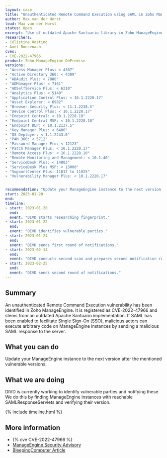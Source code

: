 ```yaml
---
layout: case
title: "Unauthenticated Remote Command Execution using SAML in Zoho ManageEngine"
author: Max van der Horst
lead: Max van der Horst
status: Open
excerpt: "Use of outdated Apache Santuario library in Zoho ManageEngine causes an unauthenticated RCE vulnerability by sending a malicious SAML response."
researchers:
- Célistine Oosting
- Axel Boesenach
cves:
- CVE-2022-47966
product: Zoho ManageEngine OnPremise
versions: 
- "Access Manager Plus: < 4307"
- "Active Directory 360: < 4309"
- "ADAudit Plus: < 7080"
- "ADManager Plus: < 7161"
- "ADSelfService Plus: < 6210"
- "Analytics Plus: < 5140"
- "Application Control Plus: < 10.1.2220.17"
- "Asset Explorer: < 6982"
- "Browser Security Plus: < 11.1.2238.5"
- "Device Control Plus: < 10.1.2220.17"
- "Endpoint Central: < 10.1.2228.10"
- "Endpoint Central MSP: < 10.1.2228.10"
- "Endpoint DLP: < 10.1.2137.5"
- "Key Manager Plus: < 6400"
- "OS Deployer: < 1.1.2243.0"
- "PAM 360: < 5712"
- "Password Manager Pro: < 12123"
- "Patch Manager Plus: < 10.1.2220.17"
- "Remote Access Plus: < 10.1.2228.10"
- "Remote Monitoring and Management: < 10.1.40"
- "ServiceDesk Plus: < 14003"
- "ServiceDesk Plus MSP: < 13000"
- "SupportCenter Plus: 11017 to 11025"
- "Vulnerability Manager Plus: < 10.1.2220.17"


recommendation: "Update your ManageEngine instance to the next version. The patched version is the next version number for all vulnerable versions (e.g. 4307 > 4308)."
start: 2023-01-20
end:
timeline:
- start: 2023-01-20
  end:
  event: "DIVD starts researching fingerprint."
- start: 2023-01-22
  end: 
  event: "DIVD identifies vulnerable parties."
- start: 2023-01-24
  end:
  event: "DIVD sends first round of notifications."
- start: 2023-02-14
  end:
  event: "DIVD conducts second scan and prepares second notification round."
- start: 2023-02-25
  end:
  event: "DIVD sends second round of notifications."
---
```


## Summary

An unauthenticated Remote Command Execution vulnerability has been identified in Zoho ManageEngine. It is registered as CVE-2022-47966 and stems from an outdated Apache Santuario implementation. If SAML has been enabled to facilitate Single Sign-On (SSO), malicious actors can execute arbitrary code on ManageEngine instances by sending a malicious SAML response to the server.

## What you can do

Update your ManageEngine instance to the next version after the mentioned vulnerable versions.

## What we are doing

DIVD is currently working to identify vulnerable parties and notifying these. We do this by finding ManageEngine instances with reachable SAMLResponseServlets and verifying their version. 

{% include timeline.html %}

## More information

* {% cve CVE-2022-47966 %}
* [ManageEngine Security Advisory](https://www.manageengine.com/security/advisory/CVE/cve-2022-47966.html)
* [BleepingComputer Article](https://www.bleepingcomputer.com/news/security/exploit-released-for-critical-manageengine-rce-bug-patch-now/)
